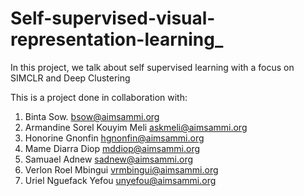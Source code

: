 # Self-supervised-visual-representation-learning_
In this project, we talk about self supervised learning with a focus on SIMCLR and Deep Clustering

This is a project done in collaboration with:


1. Binta Sow.   bsow@aimsammi.org
2. Armandine Sorel Kouyim Meli   askmeli@aimsammi.org
3. Honorine Gnonfin  hgnonfin@aimsammi.org
4. Mame Diarra Diop   mddiop@aimsammi.org
5. Samuael Adnew  sadnew@aimsammi.org
6. Verlon Roel Mbingui  vrmbingui@aimsammi.org
7. Uriel Nguefack Yefou  unyefou@aimsammi.org
